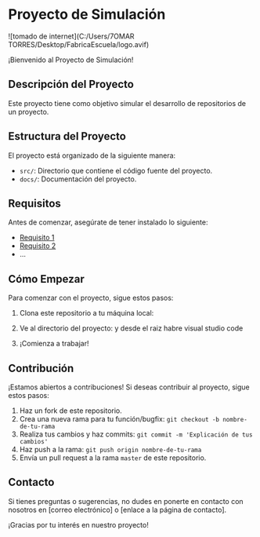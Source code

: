 # Proyecto de Simulación

![tomado de internet](C:/Users/7OMAR TORRES/Desktop/FabricaEscuela/logo.avif)

¡Bienvenido al Proyecto de Simulación!

## Descripción del Proyecto

Este proyecto tiene como objetivo simular el desarrollo de repositorios de un proyecto.

## Estructura del Proyecto

El proyecto está organizado de la siguiente manera:

- `src/`: Directorio que contiene el código fuente del proyecto.
- `docs/`: Documentación del proyecto.

## Requisitos

Antes de comenzar, asegúrate de tener instalado lo siguiente:

- [Requisito 1](GitBush)
- [Requisito 2](Python)
- ...

## Cómo Empezar

Para comenzar con el proyecto, sigue estos pasos:

1. Clona este repositorio a tu máquina local:
2. Ve al directorio del proyecto: y desde el raiz habre visual studio code

3. ¡Comienza a trabajar!

## Contribución

¡Estamos abiertos a contribuciones! Si deseas contribuir al proyecto, sigue estos pasos:

1. Haz un fork de este repositorio.
2. Crea una nueva rama para tu función/bugfix: `git checkout -b nombre-de-tu-rama`
3. Realiza tus cambios y haz commits: `git commit -m 'Explicación de tus cambios'`
4. Haz push a la rama: `git push origin nombre-de-tu-rama`
5. Envía un pull request a la rama `master` de este repositorio.

## Contacto
Si tienes preguntas o sugerencias, no dudes en ponerte en contacto con nosotros en [correo electrónico] o [enlace a la página de contacto].

¡Gracias por tu interés en nuestro proyecto!
